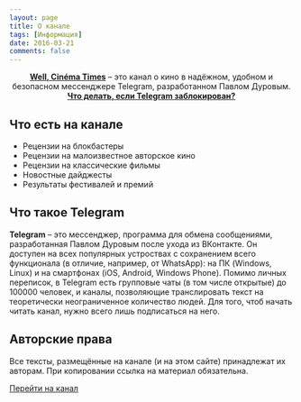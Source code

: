 ```yaml
---
layout: page
title: О канале
tags: [Информация]
date: 2016-03-21
comments: false
---
```

    
<center>
<a href="https://t.me/Anonhownow"><b>Well, Cinéma Times</b></a> – это канал о кино в надёжном, удобном и безопасном мессенджере Telegram, разработанном Павлом Дуровым.
</center>

<center><a href="/about/censorship/"><b>Что делать, если Telegram заблокирован?</b></a></center>



## Что есть на канале
* Рецензии на блокбастеры
* Рецензии на малоизвестное авторское кино
* Рецензии на классические фильмы
* Новостные дайджесты
* Результаты фестивалей и премий


## Что такое Telegram
**Telegram** – это мессенджер, программа для обмена сообщениями, разработанная Павлом Дуровым после ухода из ВКонтакте. Он доступен на всех популярных устроствах с сохранением всего функционала (в отличие, например, от WhatsApp): на ПК (Windows, Linux) и на смартфонах (iOS, Android, Windows Phone). Помимо личных переписок, в Telegram есть групповые чаты (в том числе открытые) до 100000 человек, и каналы, позволяющие транслировать текст на теоретически неограниченное количество людей. Для того, чтоб начать читать канал, нужно всего лишь подписаться на него.

## Авторские права
Все тексты, размещённые на канале (и на этом сайте) принадлежат их авторам. При копировании ссылка на материал обязательна.
      
<div markdown="0"><a href="https://t.me/Anonhownow" class="btn btn-blue-full">Перейти на канал</a></div>
